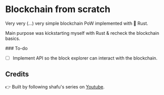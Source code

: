 # Blockchain from scratch

Very very (...) very simple blockchain PoW implemented with 🦀 Rust.

Main purpose was kickstarting myself with Rust & recheck the blockchain basics.

### To-do

- [ ] Implement API so the block explorer can interact with the blockchain.

## Credits

👉 Built by following shafu's series on [Youtube](https://www.youtube.com/watch?v=kma1P5dELLk&list=PLxypejxMbza2zU5ZSqTlvhqXOeCtQDspN).
